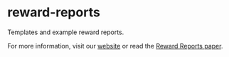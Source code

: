 # reward-reports
Templates and example reward reports.

For more information, visit our [website](https://rewardreports.github.io/) or read the [Reward Reports paper](https://arxiv.org/abs/2204.10817).
